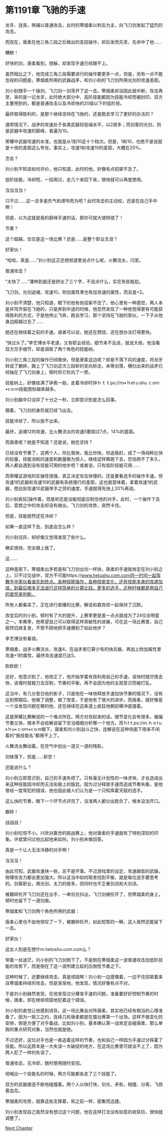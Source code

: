 # 第1191章 飞驰的手速

龙牙、连突，再辅以普通攻击，此时的寒烟柔以刺击为主，向飞刀剑发起了猛烈的攻击。

而现在，唐柔在他三角三段之后做出的变招操作，却后发而先至，先命中了他……

糟糕！

好快的剑，唐柔看到，想躲，却发现手速已经跟不上。

虽然相比之下，他完成三角三段需要进行的操作要更多一点，但是，另有一点不能忽视的问题是，寒烟柔所用的武器战矛，和刘小别的飞刀剑所用光剑的攻速差距。

刘小别随手一个操剑，飞刀剑一剑荡开了这一击。寒烟柔却没因此就中断，攻击再至，来的是一记龙牙。此时绝大部分中、高阶技能都因为技能冷却而被封印，双方主要用到的，都是普通攻击以及冷却快的20级以下的低阶技。

最终取得胜利的，是那个继续坚持在飞驰的，还是跑去学习了更好的办法的？

通常情况下，战矛的攻速处于各类武器较低端水平，以2居多；而剑客的光剑，则是武器中攻速的巅峰，普遍为10。

荣耀中武器攻速的水准，也就是从1到10这十个档次。但是，1和10，也绝不是说就是十倍的差距这么夸张，事实上，攻速1和攻速10的差距，大概在20%。

怎会？

刘小别不知该如何评价，他只知道，此时的他，好像有点招架不及了。

低阶技能，冷却短，一招用过，走几个来回下来，很快就可以再度使用。

当当当当！

只不过……这一击多是负气和*图*书而为吧？此时攻击的主动权，还是在自己手中啊！

但是，以为这就是我的巅峰手速的话，那你可就大错特错了！

节奏？

这个超越，仅仅是这一场比赛？还是……是整个职业生涯？

好家伙！

“哈哈，真是……”刘小别这正还想频道里说点什么呢，火舞流炎，闪至。

普通攻击？

“太快了……”潘林到底还是挤出了三个字，不说点什么，实在有些尴尬。

飞刀剑，光剑追魂，攻速10，附加属性里也有加攻速的属性，而且是+2。

刘小别不清楚，他只知道，眼下的他有些招架不住了。他心里有一种感觉，两人本是并驾齐驱在飞驰的，只是奔到中途的时候，他忽然发现了一种他觉得更有可能获得胜利的方式，于是他停止飞奔，跑去学习，那个坚持在飞驰的家伙，一下子从他身边超越过去了……

她还在继续着之前的手速，或者可以说，她还在燃烧，还在想办法打得更快。

“快过头了。”李艺博水平老道，又有职业经验，细节来不及说，就说大局，他没看双方交手细节，却是调取了两个角色的技能树。

刘小别三角三段的操作已经极快，但是唐柔这边呢？却是不落下风的速度，将龙牙转成了霸碎，跟上了飞刀剑这次三段斩的变向斩击，未等剑落，横扫出来的战矛已经抽在了飞刀剑身上，顿时将它抡向了一旁。

技能树上，好像挂满了钟表一般，走着冷却时钟ｈｔｔps://ｍ•ｈetｕshu.ｃoｍ•cｏｍ技能图标越来越多。

刘小别脑中只诧异了十分之一秒，立即意识到是怎么回事。

跟着，飞刀剑的身形就已经飞出去。

技能冷却了，所以放不出来。

最终，追魂12的攻速，比火舞流炎的攻速5要超过7点，14%的差距。

而唐柔呢？她是不知道？还是说，她在坚持？

已经没有节奏了，这两个人，你比我快，我比你快，你追我赶，成了一场纯粹比快的较量，技能消耗的速度和数量极为惊人，继续这样赛跑下去，恐怕用不了多久，两人都会遇到没有技能可用的地步吧？或者说，只有低阶技能可用……

而荣耀这游戏的实操性很强，真正决定攻击快慢的，还是要看选手的操作手速。但攻速1的武器和攻速10的武器有系统强行的差距，这也就意味着，拿着攻速1的武器，想达到攻速10武器举手之劳的速度，手速就得先快上20%再说。

刘小别疯狂|操作着，但是却还是没能彻底压制住他的对手，此时，一个操作下去后，意想之中的攻击却没有做出，飞刀剑的攻势，突然卡住。

但是，技能居然还在冷却？

如果一直这样下去，到底会怎么样？

刘小别诧异，却好像又觉得发现了些什么。

确实很快，完全跟上我了。

这……

这种差距下，寒烟柔出矛若是和飞刀剑出剑一样快，唐柔的手速就肯定在刘小别之上。只不过交战中，双方不可能https://www.hetushu.com.com同一时间一起挥舞手中家伙看谁先到终点。各种技能操作，各种技能变化，还有技能本身的攻速加成，到最后根本无法进行这样简单的计算比较。更多的选手，这种时候都是用自己的直觉来判断。

所有人都看呆了。正在进行直播的比赛，解说和嘉宾却一起保持了沉默。

改变后的刘小别，顿时有了大的提升，上赛季更是差一点点就成为了24位全明星之一。本赛季，他希望自己可以取得这样突破性的进展，可在这一场比赛里，自己居然旧病复发，不管不顾地把手速爆到了如此地步？

李艺博没有看错。

寒烟柔，战矛火舞流炎，攻速4，在战矛里已算少有的快兵器，再加上附加属性里攻速+1的属性，最终攻击速度已达5。

砍砍砍！

还好，他意识到了，他改正了，他开始学着有效利用自己的手速，该快时就尽情去快，该慢时就极力去压制，节奏的平衡，再不会因为他的主观意识而被打乱。

这当中，有几分昔日他的影子，只是他在一味地释放手速加快节奏的情况下，没有达到预期后，他做了调整，做了改变，于是他有了很大的进步。而唐柔，就好像是一个没发现问题在哪的他，还在继续在这条道上疯狂地朝前横冲直撞着。

这是荣耀比赛解说的一个难点所在。两方对攻起来的话，细节变化会有很多，偏偏节奏又快，根本不会给解说留下空当细细分析哪一个地方。而ｈtｔps://m.ｈｅtｕsｈu•ｃoｍ•cｏm眼下，唐柔和刘小别战斗之快，连解说在这种场面下用来不闲着的“报技能名”都用不上了。

火舞流炎舞动着，在空气中划出一道又一道的残影。

剑锋落下，但是……斩空！

还能说什么？

刘小别立即意识到，自己的手速失控了。只有毫无计划性的一味求快，才会造成出来这种技能因冷却而无法衔接上的尴尬。因为过分释放手速而造成节奏失衡，是他曾经一度常犯的错误，他也因此被人们认为是一个只知挥霍天赋的选手。

这么快的节奏，眼下一个环节点评完了，没准两人都分出胜负了，根本没法开口。

霸碎！

战战战！

刘小别吃惊不小。兴欣对嘉世的挑战赛上，他对唐柔的手速就有了特别深刻的印象。许斌曾问过他比起他来如何，刘小别未做回答。

真是一个让人无法冷静的对手啊！

当当当！

由此可知，武器攻速快一些，总不是坏事。不过游戏里的设定，攻速越低的武器，物理攻击力都会更加强大。所以这当中如何取舍找到平衡，就是每位选手要思考的。剑客职业，用光剑、太刀的居多，但同时也不乏重剑流和大剑流。

被霸碎抡开飞刀剑还在出手，一串剑光抖出，飞刀剑被抡开了，但寒烟柔的身上，顿时也留下了一道剑痕。

寒烟柔和飞刀剑两个角色所用的武器：

唐柔心里也不由地惊叹了一下，被霸碎抡开，如此短暂的一瞬，这人居然还能留下一击。

好家伙！

这女人到底在想什m.hetushu.com.com么？

带着一丝迷茫，刘小别的飞刀剑倒下了。不是倒在寒烟柔这一波普通攻击加低阶技能的攻势下，而是倒在了这一波所建立起的压倒性节奏之下。

这种时候了，还要继续攻击，真是顽固啊！刘小别一边感慨着，一边不住招架着来自寒烟柔持续的攻击，但是渐渐地，他发现，情况好像有点不对。

于是刘小别赫然发现，在他发现过分爆发手速的问题，准备要好好控制节奏的时候，唐柔，却在继续顽固地犯着这个错误。

刘小别的直觉让他感到讶异。这一场比赛会对阵唐柔，其实他已经有相当的心理准备了。因为一挑三之约，连续几轮唐柔都是在擂台赛第一个出场。这样不做变化的安排，倒是方便了对手备战，比如刘小别，基本确认第一战肯定会碰唐柔，那么单挑的重点研究对象，当然也就是她。

不过还好，这位对手也是一直追着这样的节奏，也和自己一样因为手速过分挥霍了技能。所以这原本是一大失误一大破绽的地方，在这场比赛里可就谈不上了，因为两人犯了一样的失误了。

普通攻击，无冷却，随时使用随时变招。

他喊出一个技能名的时候，两方可能都各走了三个技能了。

双方的武器接连不断地碰撞着。两个人以快打快，剑光、矛影，相撞、分离，飞扬着血花。

寒烟柔的攻势，就靠这些支撑着，和之前一样，密集而迅捷。

刘小别发现自己竟然没有想过这个问题，他在这样打法没有如意的收获后，很快就调整了。



[Next Chapter](%E7%AC%AC1192%E7%AB%A0%20%E5%81%87%E6%83%B3%E6%95%8C.md)